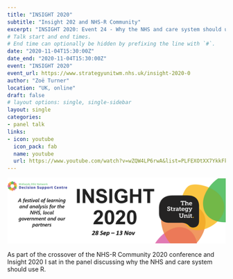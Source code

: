 ```yaml
---
title: "INSIGHT 2020"
subtitle: "Insight 202 and NHS-R Community"
excerpt: "INSIGHT 2020: Event 24 - Why the NHS and care system should use R"
# Talk start and end times.
# End time can optionally be hidden by prefixing the line with `#`.
date: "2020-11-04T15:30:00Z"
date_end: "2020-11-04T15:30:00Z"
event: "INSIGHT 2020"
event_url: https://www.strategyunitwm.nhs.uk/insight-2020-0
author: "Zoë Turner"
location: "UK, online"
draft: false
# layout options: single, single-sidebar
layout: single
categories:
- panel talk
links:
- icon: youtube
  icon_pack: fab
  name: youtube
  url: https://www.youtube.com/watch?v=wZQW4LP6rwA&list=PLFEXOtXX7YkkFkTe1fRum-cyWPWCf-YKO&index=20
---
```


![Insight 2020](featured.png)

As part of the crossover of the NHS-R Community 2020 conference and Insight 2020 I sat in the panel discussing why the NHS and care system should use R.
